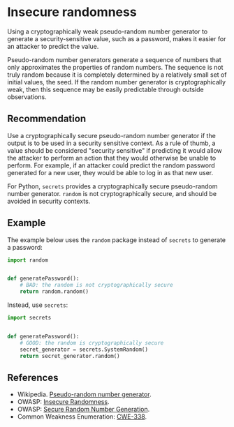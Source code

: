 # Insecure randomness
Using a cryptographically weak pseudo-random number generator to generate a security-sensitive value, such as a password, makes it easier for an attacker to predict the value.

Pseudo-random number generators generate a sequence of numbers that only approximates the properties of random numbers. The sequence is not truly random because it is completely determined by a relatively small set of initial values, the seed. If the random number generator is cryptographically weak, then this sequence may be easily predictable through outside observations.


## Recommendation
Use a cryptographically secure pseudo-random number generator if the output is to be used in a security sensitive context. As a rule of thumb, a value should be considered "security sensitive" if predicting it would allow the attacker to perform an action that they would otherwise be unable to perform. For example, if an attacker could predict the random password generated for a new user, they would be able to log in as that new user.

For Python, `secrets` provides a cryptographically secure pseudo-random number generator. `random` is not cryptographically secure, and should be avoided in security contexts.


## Example
The example below uses the `random` package instead of `secrets` to generate a password:


```python
import random


def generatePassword():
    # BAD: the random is not cryptographically secure
    return random.random()

```
Instead, use `secrets`:


```python
import secrets


def generatePassword():
    # GOOD: the random is cryptographically secure
    secret_generator = secrets.SystemRandom()
    return secret_generator.random()

```

## References
* Wikipedia. [Pseudo-random number generator](http://en.wikipedia.org/wiki/Pseudorandom_number_generator).
* OWASP: [Insecure Randomness](https://owasp.org/www-community/vulnerabilities/Insecure_Randomness).
* OWASP: [Secure Random Number Generation](https://cheatsheetseries.owasp.org/cheatsheets/Cryptographic_Storage_Cheat_Sheet.html#secure-random-number-generation).
* Common Weakness Enumeration: [CWE-338](https://cwe.mitre.org/data/definitions/338.html).
